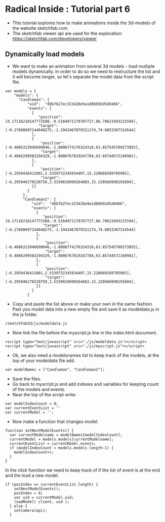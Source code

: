 # Radical Inside : Tutorial part 6

- This tutorial explores how to make animations inside the 3d-models of the website sketchfab.com.
- The sketchfab viewer api are used for the exploration: https://sketchfab.com/developers/viewer

##  Dynamically load models
-  We want to make an animation from several 3d models - load multiple models dynamically. In order to do so we need to restructure the list and it will become longer, so let's separate the model data from the script file. 
```
var models = {
    "models": {
      "Candleman": {
          "uid":  "d8b7b27ec323428e9a1d86692d5d8466",
          "events": [
            {
               "position": [0.17116218147772588,-0.5164971178787727,86.78621693231594],
               "target": [-0.17600697144648275,-1.1942467879311174,74.6853367314544]
            },
            {
                "position": [-0.4866313946699046,-1.8006774176324318,63.857545709273055],
                "target": [-0.4866299583294329,-1.8006767819247784,63.85744572160981],
            },
            {
                "position": [-6.2959436411001,2.5339732345834407,15.220666589705965],
                "target": [-6.295946179228759,2.5339818999264883,15.220566998191604],
            }]
          }
        },
        "Candleman2": {
            "uid":  "d8b7b27ec323428e9a1d86692d5d8466",
            "events": [
              {
                 "position": [0.17116218147772588,-0.5164971178787727,86.78621693231594],
                 "target": [-0.17600697144648275,-1.1942467879311174,74.6853367314544]
              },
              {
                  "position": [-0.4866313946699046,-1.8006774176324318,63.857545709273055],
                  "target": [-0.4866299583294329,-1.8006767819247784,63.85744572160981],
              },
              {
                  "position": [-6.2959436411001,2.5339732345834407,15.220666589705965],
                  "target": [-6.295946179228759,2.5339818999264883,15.220566998191604],
              }]
            }
          }
```
- Copy and paste the list above or make your own in the same fashion. Past you model data into a new empty file and save it as modeldata.js in the js folder. 
```
/sketchfab3d/js/modeldata.js
```
- Now link the file before the myscript.js line in the index.html document. 
```
<script type="text/javascript" src="./js/modeldata.js"></script>
<script type="text/javascript" src="./js/myscript.js"></script>
```
- Ok, we also need a modelsnames list to keep track of the models, at the top of your modeldata file add. 
```
var modelNames = ["Candleman", "Candleman2"];
```
- Save the files. 
- Go back to myscript.js and add indexes and variables for keeping count of the models and events. 
- Near the top of the script write: 
```
var modelIndexCount = 0;
var currentEventList = ''
var currentModel = ''; 
```
- Now make a function that changes model. 
```
function setNextModelEvents() {
  var currentModelname = modelNames[modelIndexCount];
  currentModel = models.models[currentModelname];
  currentEventList = currentModel.events;
  if (modelIndexCount < models.models.length-1) {
    modelIndexCount++;
  }
}
```
In the click function we need to keep track of if the list of event is at the end and the load a new model. 
```
if (posIndex == currentEventList.length) {
    setNextModelEvents();
    posIndex = 0;
    var uid = currentModel.uid;
    loadModel( client, uid );
  } else {
    setCamera(api);
  }
```
